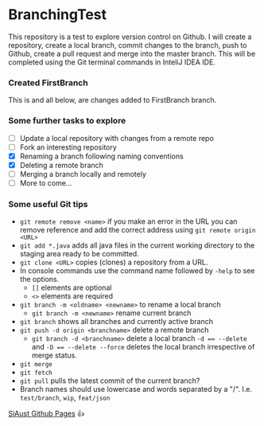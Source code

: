  # BranchingTest
 This repository is a test to explore version control on Github.
 I will create a repository, 
 create a local branch, commit changes
 to the branch, push to Github, create a pull request
 and merge into the master branch. This will be completed
 using the Git terminal commands in InteliJ IDEA IDE.
 ### Created FirstBranch
 This is and all below, are changes added to FirstBranch branch.
 ### Some further tasks to explore
 - [ ] Update a local repository with changes from a remote repo
 - [ ] Fork an interesting repository
 - [X] Renaming a branch following naming conventions
 - [X] Deleting a remote branch
 - [ ] Merging a branch locally and remotely
 - [ ] More to come...
 
 ### Some useful Git tips
 - `git remote remove <name>` if you make an error in the URL you can remove
 reference and add the correct address using `git remote origin <URL>`
 - `git add *.java` adds all java files in the current working directory
 to the staging area ready to be committed.
 - `git clone <URL>` copies (clones) a repository from a URL.
 - In console commands use the command name followed by `-help` to
 see the options.
    - `[]` elements are optional
    - `<>` elements are required
- `git branch -m <oldname> <newname>` to rename a local branch
    - `git branch -m <newname>` rename current branch
- `git branch` shows all branches and currently active branch
- `git push -d origin <branchname>` delete a remote branch
    - `git branch -d <branchname>` delete a local branch
    `-d == --delete` and `-D == --delete --force` deletes the local 
    branch irrespective of merge status.
- `git merge`
- `git fetch`
- `git pull` pulls the latest commit of the current branch?
- Branch names should use lowercase and words separated by a "/". I.e.
`test/branch`, `wip`, `feat/json`

[SiAust Github Pages](https://siaust.github.io) :+1: